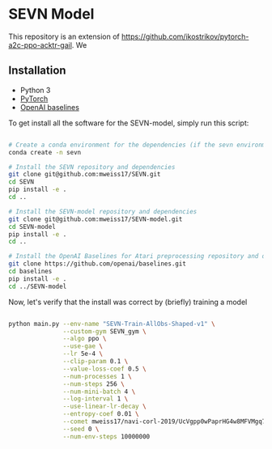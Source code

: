 # SEVN Model
This repository is an extension of https://github.com/ikostrikov/pytorch-a2c-ppo-acktr-gail.
We

## Installation

* Python 3
* [PyTorch](http://pytorch.org/)
* [OpenAI baselines](https://github.com/openai/baselines)

To get install all the software for the SEVN-model, simply run this script:

```bash

# Create a conda environment for the dependencies (if the sevn environment already exists, don't recreate it)
conda create -n sevn

# Install the SEVN repository and dependencies 
git clone git@github.com:mweiss17/SEVN.git
cd SEVN
pip install -e .
cd ..

# Install the SEVN-model repository and dependencies
git clone git@github.com:mweiss17/SEVN-model.git
cd SEVN-model
pip install -e .
cd ..

# Install the OpenAI Baselines for Atari preprocessing repository and depenencies
git clone https://github.com/openai/baselines.git
cd baselines
pip install -e .
cd ../SEVN-model
```

Now, let's verify that the install was correct by (briefly) training a model
```bash

python main.py --env-name "SEVN-Train-AllObs-Shaped-v1" \
               --custom-gym SEVN_gym \
               --algo ppo \
               --use-gae \
               --lr 5e-4 \
               --clip-param 0.1 \
               --value-loss-coef 0.5 \
               --num-processes 1 \
               --num-steps 256 \
               --num-mini-batch 4 \
               --log-interval 1 \
               --use-linear-lr-decay \
               --entropy-coef 0.01 \
               --comet mweiss17/navi-corl-2019/UcVgpp0wPaprHG4w8MFVMgq7j \
               --seed 0 \
               --num-env-steps 10000000
```



